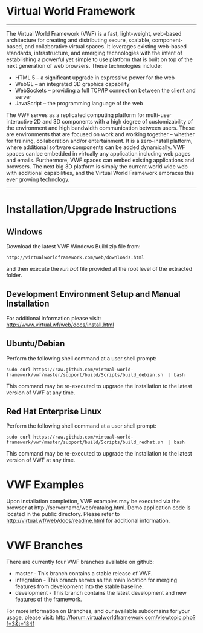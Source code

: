 Virtual World Framework
=====================

---------------------

The Virtual World Framework (VWF) is a fast, light-weight, web-based architecture for creating and distributing secure, scalable, component-based, and collaborative virtual spaces. It leverages existing web-based standards, infrastructure, and emerging technologies with the intent of establishing a powerful yet simple to use platform that is built on top of the next generation of web browsers. These technologies include:

* HTML 5 – a significant upgrade in expressive power for the web
* WebGL – an integrated 3D graphics capability
* WebSockets – providing a full TCP/IP connection between the client and server
* JavaScript – the programming language of the web  

The VWF serves as a replicated computing platform for multi-user interactive 2D and 3D components with a high degree of customizability of the environment and high bandwidth communication between users. These are environments that are focused on work and working together – whether for training, collaboration and/or entertainment. It is a zero-install platform, where additional software components can be added dynamically. VWF spaces can be embedded in virtually any application including web pages and emails. Furthermore, VWF spaces can embed existing applications and browsers. The next big 3D platform is simply the current world wide web with additional capabilities, and the Virtual World Framework embraces this ever growing technology.

---------------------

Installation/Upgrade Instructions
=====================

Windows
-
Download the latest VWF Windows Build zip file from: 
<pre><code>http://virtualworldframework.com/web/downloads.html
</code></pre>

and then execute the _run.bat_ file provided at the root level of the extracted folder.

Development Environment Setup and Manual Installation 
-
For additional information please visit: http://www.virtual.wf/web/docs/install.html


Ubuntu/Debian
-
Perform the following shell command at a user shell prompt:
<pre><code>sudo curl https://raw.github.com/virtual-world-framework/vwf/master/support/build/Scripts/build_debian.sh  | bash
</code></pre>

This command may be re-executed to upgrade the installation to the latest version of VWF at any time.

Red Hat Enterprise Linux
-
Perform the following shell command at a user shell prompt:
<pre><code>sudo curl https://raw.github.com/virtual-world-framework/vwf/master/support/build/Scripts/build_redhat.sh  | bash
</code></pre>

This command may be re-executed to upgrade the installation to the latest version of VWF at any time.


VWF Examples
=====================

Upon installation completion, VWF examples may be executed via the browser at http://servername/web/catalog.html. Demo application code is located in the public directory. Please refer to http://virtual.wf/web/docs/readme.html for additional information.


VWF Branches
=====================

There are currently four VWF branches available on github:
* master 		- This branch contains a stable release of VWF. 
* integration 	- This branch serves as the main location for merging features from development into the stable baseline. 
* development 	- This branch contains the latest development and new features of the framework. 

For more information on Branches, and our available subdomains for your usage, please visit: http://forum.virtualworldframework.com/viewtopic.php?f=3&t=1841